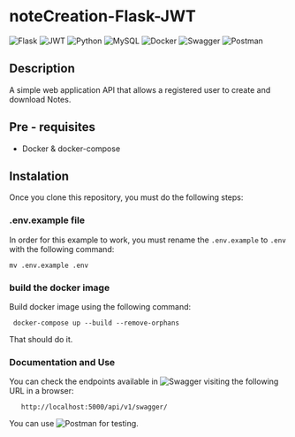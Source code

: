 # noteCreation-Flask-JWT
![Flask](https://img.shields.io/badge/flask-%23000.svg?style=for-the-badge&logo=flask&logoColor=white)
![JWT](https://img.shields.io/badge/JWT-black?style=for-the-badge&logo=JSON%20web%20tokens)
![Python](https://img.shields.io/badge/python-3670A0?style=for-the-badge&logo=python&logoColor=ffdd54)
![MySQL](https://img.shields.io/badge/mysql-4479A1.svg?style=for-the-badge&logo=mysql&logoColor=white)
![Docker](https://img.shields.io/badge/docker-%230db7ed.svg?style=for-the-badge&logo=docker&logoColor=white)
![Swagger](https://img.shields.io/badge/-Swagger-%23Clojure?style=for-the-badge&logo=swagger&logoColor=white)
![Postman](https://img.shields.io/badge/Postman-FF6C37?style=for-the-badge&logo=postman&logoColor=white)
<br>

## Description

A simple web application API that allows a registered user to create and download Notes.

## Pre - requisites

* Docker & docker-compose

## Instalation

Once you clone this repository, you must do the following steps:

### .env.example file

In order for this example to work, you must rename the `.env.example` to `.env` with the following command:
```
mv .env.example .env
```

### build the docker image

Build docker image using the following command:

```
 docker-compose up --build --remove-orphans
 ```
 That should do it.

 ### Documentation and Use

 You can check the endpoints available in ![Swagger](https://img.shields.io/badge/-Swagger-%23Clojure?style=for-the-badge&logo=swagger&logoColor=white) visiting the following URL in a browser:

 ```
    http://localhost:5000/api/v1/swagger/
 ```

You can use ![Postman](https://img.shields.io/badge/Postman-FF6C37?style=for-the-badge&logo=postman&logoColor=white) for testing.

 